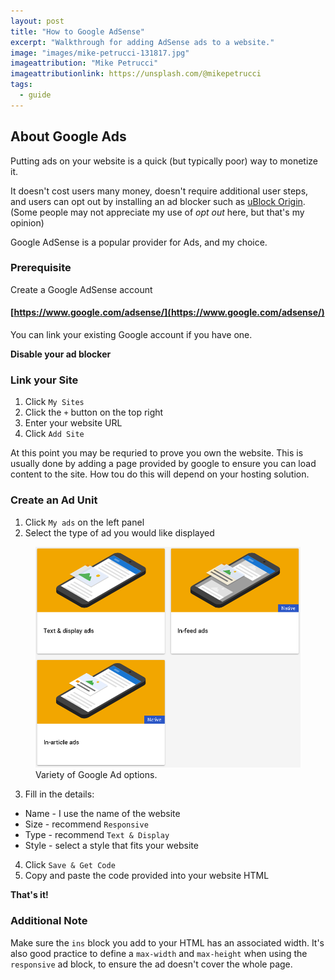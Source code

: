 ```yaml
---
layout: post
title: "How to Google AdSense"
excerpt: "Walkthrough for adding AdSense ads to a website."
image: "images/mike-petrucci-131817.jpg"
imageattribution: "Mike Petrucci"
imageattributionlink: https://unsplash.com/@mikepetrucci
tags:
  - guide
---
```


## About Google Ads

Putting ads on your website is a quick (but typically poor) way to monetize it. 

It doesn't cost users many money, doesn't require additional user steps, and users can opt out by installing an ad blocker such as [uBlock Origin][0].
(Some people may not appreciate my use of *opt out* here, but that's my opinion)

Google AdSense is a popular provider for Ads, and my choice. 

### Prerequisite 

Create a Google AdSense account

#### [https://www.google.com/adsense/](https://www.google.com/adsense/)

You can link your existing Google account if you have one. 

**Disable your ad blocker**

### Link your Site

1. Click `My Sites`
2. Click the `+` button on the top right
3. Enter your website URL
4. Click `Add Site`

At this point you may be requried to prove you own the website. 
This is usually done by adding a page provided by google to ensure you can load content to the site. How tou do this will depend on your hosting solution. 

### Create an Ad Unit

1. Click `My ads` on the left panel
2. Select the type of ad you would like displayed

<figure>
  <img src="/images/google-ad-options.png">
  <figcaption>Variety of Google Ad options.</figcaption>
</figure>

3. Fill in the details:
  * Name - I use the name of the website
  * Size - recommend `Responsive`
  * Type - recommend `Text & Display`
  * Style - select a style that fits your website
4. Click `Save & Get Code`
5. Copy and paste the code provided into your website HTML

**That's it!**

### Additional Note

Make sure the `ins` block you add to your HTML has an associated width. It's also good practice to define a `max-width` and `max-height` when using the `responsive` ad block, to ensure the ad doesn't cover the whole page.


[0]: https://github.com/gorhill/uBlock